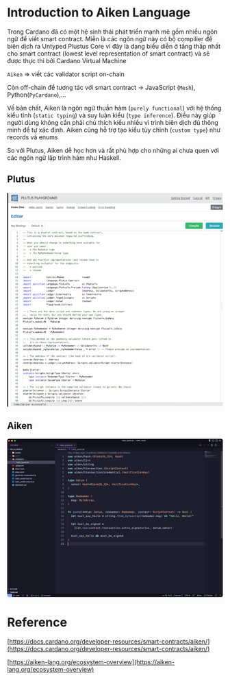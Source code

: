 # Introduction to Aiken Language

Trong Cardano đã có một hệ sinh thái phát triển mạnh mẽ gồm nhiều ngôn ngữ để viết smart contract. Miễn là các ngôn ngữ này có bộ compilier để biên dịch ra Untyped Plustus Core vì đây là dạng biểu diễn ở tầng thấp nhất cho smart contract (lowest level representation of smart contract) và sẽ được thực thi bởi Cardano Virtual Machine

`Aiken` ⇒ viết các validator script on-chain

Còn off-chain để tương tác với smart contract → JavaScript (`Mesh`), Python(`PyCardano`),…

Về bản chất, Aiken là ngôn ngữ thuần hàm (`purely functional`) với hệ thống kiểu tĩnh (`static typing`) và suy luận kiểu (`type inference`). Điều này giúp người dùng không cần phải chú thích kiểu nhiều vì trình biên dịch đủ thông minh để tự xác định. Aiken cũng hỗ trợ tạo kiểu tùy chỉnh (`custom type`) như records và enums

So với Plutus, Aiken dễ học hơn và rất phù hợp cho những ai chưa quen với các ngôn ngữ lập trình hàm như Haskell.

## Plutus

![image.png](img/plutus.png)

## Aiken

![image.png](img/aiken.png)

# Reference

[https://docs.cardano.org/developer-resources/smart-contracts/aiken/](https://docs.cardano.org/developer-resources/smart-contracts/aiken/)

[https://aiken-lang.org/ecosystem-overview](https://aiken-lang.org/ecosystem-overview)